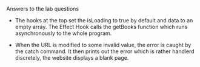 Answers to the lab questions
* The  hooks at the top set the isLoading to true by default and data to an empty array. The Effect Hook calls the getBooks function which runs asynchronously to the whole program.
 
* When the URL is modified to some invalid value, the error is caught by the catch command. It then prints out the error which is rather handlerd discretely, the website displays a blank page.
 
